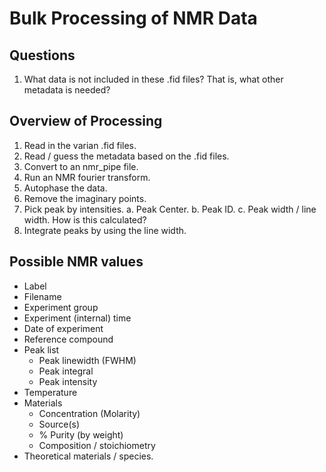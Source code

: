 # Bulk Processing of NMR Data

## Questions

1. What data is not included in these .fid files? That is, what other metadata is needed?


## Overview of Processing


1. Read in the varian .fid files.
2. Read / guess the metadata based on the .fid files.
3. Convert to an nmr_pipe file.
4. Run an NMR fourier transform.
5. Autophase the data.
6. Remove the imaginary points.
7. Pick peak by intensities.
   a. Peak Center.
   b. Peak ID.
   c. Peak width / line width. How is this calculated?
8. Integrate peaks by using the line width.


## Possible NMR values

+ Label
+ Filename
+ Experiment group
+ Experiment (internal) time
+ Date of experiment
+ Reference compound
+ Peak list
    + Peak linewidth (FWHM)
    + Peak integral
    + Peak intensity
+ Temperature
+ Materials
    + Concentration (Molarity)
    + Source(s)
    + % Purity (by weight)
    + Composition / stoichiometry
+ Theoretical materials / species.
